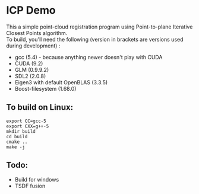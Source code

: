 # ICP Demo

This a simple point-cloud registration program using Point-to-plane Iterative Closest Points algorithm.  
To build, you'll need the following (version in brackets are versions used during development)  :

* gcc (5.4) - because anything newer doesn't play with CUDA
* CUDA (9.2)
* GLM (0.9.9.2)
* SDL2 (2.0.8)
* Eigen3 with default OpenBLAS (3.3.5)
* Boost-filesystem (1.68.0)

## To build on Linux:  
  
    export CC=gcc-5
    export CXX=g++-5
    mkdir build
    cd build
    cmake ..
    make -j

## Todo:  
* Build for windows
* TSDF fusion